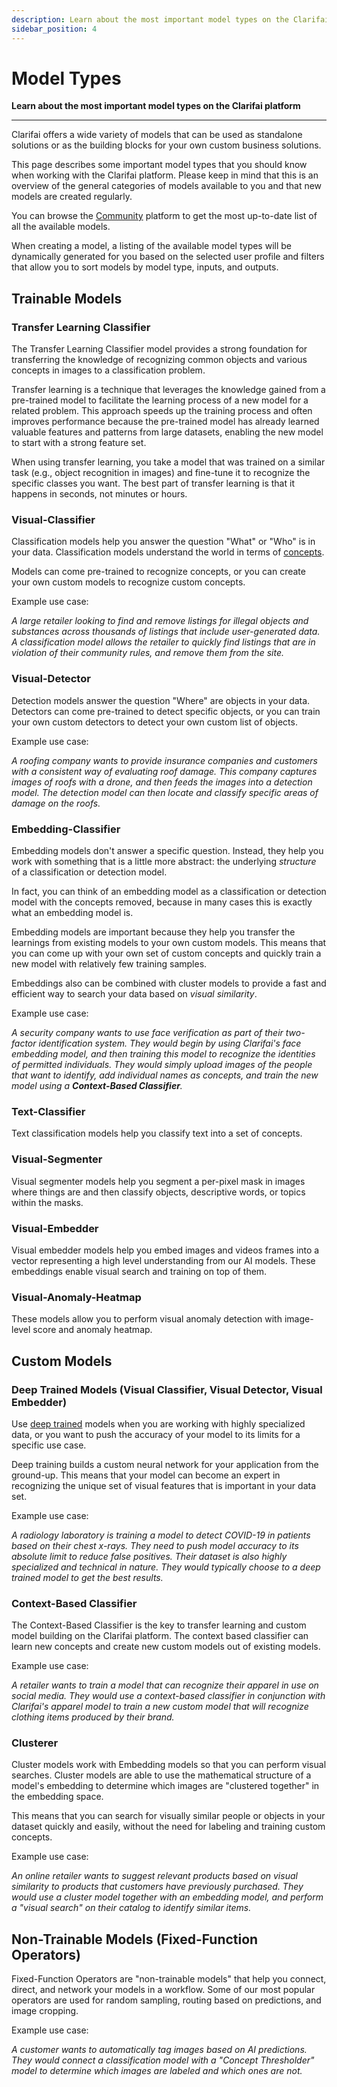 ```yaml
---
description: Learn about the most important model types on the Clarifai platform
sidebar_position: 4
---
```


# Model Types

**Learn about the most important model types on the Clarifai platform**
<hr />

Clarifai offers a wide variety of models that can be used as standalone solutions or as the building blocks for your own custom business solutions.

This page describes some important model types that you should know when working with the Clarifai platform. Please keep in mind that this is an overview of the general categories of models available to you and that new models are created regularly. 

You can browse the [Community](https://clarifai.com/explore) platform to get the most up-to-date list of all the available models. 

When creating a model, a listing of the available model types will be dynamically generated for you based on the selected user profile and filters that allow you to sort models by model type, inputs, and outputs.

## Trainable Models

### Transfer Learning Classifier

The Transfer Learning Classifier model provides a strong foundation for transferring the knowledge of recognizing common objects and various concepts in images to a classification problem. 

Transfer learning is a technique that leverages the knowledge gained from a pre-trained model to facilitate the learning process of a new model for a related problem. This approach speeds up the training process and often improves performance because the pre-trained model has already learned valuable features and patterns from large datasets, enabling the new model to start with a strong feature set.

When using transfer learning, you take a model that was trained on a similar task (e.g., object recognition in images) and fine-tune it to recognize the specific classes you want. The best part of transfer learning is that it happens in seconds, not minutes or hours.

### Visual-Classifier

Classification models help you answer the question "What" or "Who" is in your data. Classification models understand the world in terms of [concepts](https://docs.clarifai.com/api-guide/concepts). 

Models can come pre-trained to recognize concepts, or you can create your own custom models to recognize custom concepts.

Example use case:

_A large retailer looking to find and remove listings for illegal objects and substances across thousands of listings that include user-generated data. A classification model allows the retailer to quickly find listings that are in violation of their community rules, and remove them from the site._

### Visual-Detector

Detection models answer the question "Where" are objects in your data. Detectors can come pre-trained to detect specific objects, or you can train your own custom detectors to detect your own custom list of objects.

Example use case:

_A roofing company wants to provide insurance companies and customers with a consistent way of evaluating roof damage. This company captures images of roofs with a drone, and then feeds the images into a detection model. The detection model can then locate and classify specific areas of damage on the roofs._

### Embedding-Classifier

Embedding models don't answer a specific question. Instead, they help you work with something that is a little more abstract: the underlying _structure_ of a classification or detection model. 

In fact, you can think of an embedding model as a classification or detection model with the concepts removed, because in many cases this is exactly what an embedding model is. 

Embedding models are important because they help you transfer the learnings from existing models to your own custom models. This means that you can come up with your own set of custom concepts and quickly train a new model with relatively few training samples.

Embeddings also can be combined with cluster models to provide a fast and efficient way to search your data based on _visual similarity_.


Example use case:

_A security company wants to use face verification as part of their two-factor identification system. They would begin by using Clarifai's face embedding model, and then training this model to recognize the identities of permitted individuals. They would simply upload images of the people that want to identify, add individual names as concepts, and train the new model using a **Context-Based Classifier**._

### Text-Classifier

Text classification models help you classify text into a set of concepts.

### Visual-Segmenter

Visual segmenter models help you segment a per-pixel mask in images where things are and then classify objects, descriptive words, or topics within the masks.

### Visual-Embedder

Visual embedder models help you embed images and videos frames into a vector representing a high level understanding from our AI models. These embeddings enable visual search and training on top of them.

### Visual-Anomaly-Heatmap

These models allow you to perform visual anomaly detection with image-level score and anomaly heatmap. 

## Custom Models

### Deep Trained Models \(Visual Classifier, Visual Detector, Visual Embedder\)

Use [deep trained](https://docs.clarifai.com/portal-guide/model/deep-training/) models when you are working with highly specialized data, or you want to push the accuracy of your model to its limits for a specific use case. 

Deep training builds a custom neural network for your application from the ground-up. This means that your model can become an expert in recognizing the unique set of visual features that is important in your data set.

Example use case:

_A radiology laboratory is training a model to detect COVID-19 in patients based on their chest x-rays. They need to push model accuracy to its absolute limit to reduce false positives. Their dataset is also highly specialized and technical in nature. They would typically choose to a deep trained model to get the best results._

### Context-Based Classifier

The Context-Based Classifier is the key to transfer learning and custom model building on the Clarifai platform. The context based classifier can learn new concepts and create new custom models out of existing models.

Example use case:

_A retailer wants to train a model that can recognize their apparel in use on social media. They would use a context-based classifier in conjunction with Clarifai's apparel model to train a new custom model that will recognize clothing items produced by their brand._

### Clusterer

Cluster models work with Embedding models so that you can perform visual searches. Cluster models are able to use the mathematical structure of a model's embedding to determine which images are "clustered together" in the embedding space. 

This means that you can search for visually similar people or objects in your dataset quickly and easily, without the need for labeling and training custom concepts.

Example use case:

_An online retailer wants to suggest relevant products based on visual similarity to products that customers have previously purchased. They would use a cluster model together with an embedding model, and perform a "visual search" on their catalog to identify similar items._

## Non-Trainable Models \(Fixed-Function Operators\)

Fixed-Function Operators are "non-trainable models" that help you connect, direct, and network your models in a workflow. Some of our most popular operators are used for random sampling, routing based on predictions, and image cropping.

Example use case:

_A customer wants to automatically tag images based on AI predictions. They would connect a classification model with a "Concept Thresholder" model to determine which images are labeled and which ones are not._

